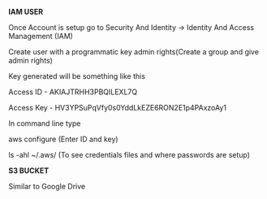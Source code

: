 **IAM USER**

Once Account is setup go to Security And Identity  -> Identity And Access Management (IAM)

Create user with a programmatic key admin rights(Create a group and give admin rights)

Key generated will be something like this

Access ID - AKIAJTRHH3PBQILEXL7Q

Access Key - HV3YPSuPqVfy0s0YddLkEZE6RON2E1p4PAxzoAy1

In command line type 

aws configure (Enter ID and key)

ls -ahl ~/.aws/ (To see credentials files and where passwords are setup)


**S3 BUCKET**

Similar to Google Drive


